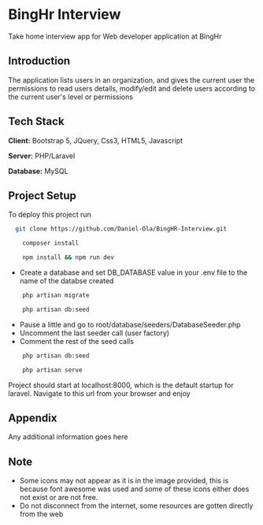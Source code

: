 
# BingHr Interview

Take home interview app for Web developer application at BingHr



## Introduction

The application lists users in an organization, and gives the current user the permissions to read users details, modify/edit and delete users according to the current user's level or permissions




## Tech Stack

**Client:** Bootstrap 5, JQuery, Css3, HTML5, Javascript

**Server:** PHP/Laravel

**Database:** MySQL


## Project Setup

To deploy this project run

```bash
  git clone https://github.com/Daniel-Ola/BingHR-Interview.git
```

```bash
    composer install
```

```bash
    npm install && npm run dev
```
- Create a database and set DB_DATABASE value in your .env file to the name of the databse created

```bash
    php artisan migrate
```

```bash
    php artisan db:seed
```

- Pause a little and go to root/database/seeders/DatabaseSeeder.php
- Uncomment the last seeder call (user factory)
- Comment the rest of the seed calls

```bash
    php artisan db:seed
```

```bash
    php artisan serve
```

Project should start at localhost:8000, which is the default startup for laravel. Navigate to this url from your browser and enjoy
## Appendix

Any additional information goes here

## Note

- Some icons may not appear as it is in the image provided, this is because font awesome was used and some of these icons either does not exist or are not free.
- Do not disconnect from the internet, some resources are gotten directly from the web
